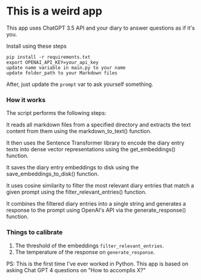 # This is a weird app

This app uses ChatGPT 3.5 API and your diary to answer questions as if it's you.

Install using these steps
```
pip install -r requirements.txt
export OPENAI_API_KEY=your_api_key
update name variable in main.py to your name
update folder_path to your Markdown files 
```
After, just update the `prompt` var to ask yourself something.

### How it works
The script performs the following steps:

It reads all markdown files from a specified directory and extracts the text content from them using the markdown_to_text() function.

It then uses the Sentence Transformer library to encode the diary entry texts into dense vector representations using the get_embeddings() function.

It saves the diary entry embeddings to disk using the save_embeddings_to_disk() function.

It uses cosine similarity to filter the most relevant diary entries that match a given prompt using the filter_relevant_entries() function.

It combines the filtered diary entries into a single string and generates a response to the prompt using OpenAI's API via the generate_response() function.

### Things to calibrate
1. The threshold of the embeddings `filter_relevant_entries`. 
2. The temperature of the response on `generate_response`.

PS: This is the first time I've ever worked in Python. This app is based on asking Chat GPT 4 questions on "How to accomplis X?"